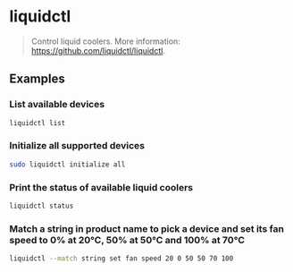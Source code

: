 # liquidctl

> Control liquid coolers. More information: <https://github.com/liquidctl/liquidctl>.

## Examples

### List available devices

```bash
liquidctl list
```

### Initialize all supported devices

```bash
sudo liquidctl initialize all
```

### Print the status of available liquid coolers

```bash
liquidctl status
```

### Match a string in product name to pick a device and set its fan speed to 0% at 20°C, 50% at 50°C and 100% at 70°C

```bash
liquidctl --match string set fan speed 20 0 50 50 70 100
```
